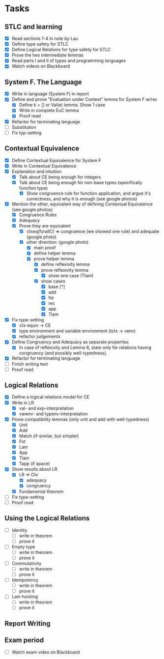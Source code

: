 # Tasks

## STLC and learning
- [x] Read sections 1-4 in note by Lau
- [x] Define type safety for STLC
- [x] Define Logical Relations for type safety for STLC
- [x] Prove the two intermediate lemmas
- [x] Read parts I and II of types and programming languages
- [x] Watch videos on Blackboard

## System F. The Language
- [x] Write in language (System F) in report
- [x] Define and prove "Evaluation under Context" lemma for System F w/rec
  - [x] Define k = [] or Val(e) lemma. Show 1 case
  - [x] Write in complete EuC lemma
  - [x] Proof read
- [x] Refactor for terminating language
- [ ] Substitution
- [ ] Fix typ-setting

## Contextual Equivalence
- [x] Define Contextual Equivalence for System F
- [x] Write in Contextual Equivalence
- [x] Explanation and intuition
  - [x] Talk about CE being enough for integers
  - [x] Talk about CE being enough for non-base types (specifically function type)
    - [x] Show congruence rule for function application, and argue it's correctness, and why it is enough (see google photos)
- [x] Mention the other, equivalent way of defining Contextual Equivalence (see google photos)
  - [x] Congruence Rules
  - [x] Adequacy
  - [x] Prove they are equivalent
    - [x] ctxeq(forallC) => congruence (we showed one rule) and adequate (google photo)
    - [x] other direction: (google photo)
      - [x] main proof
      - [x] define helper lemma
      - [x] prove helper lemma
        - [x] define reflexivity lemma
        - [x] prove reflexivity lemma
          - [x] show one case (Tlam)
        - [x] show cases
          - [x] base [*]
          - [x] add
          - [x] fst
          - [x] rec
          - [x] app
          - [x] Tlam
- [x] Fix type-setting
  - [x] ctx-equiv -> CE
  - [x] type environment and variable environment (tctx -> venv)
  - [x] refactor judgements
- [x] Define Congruency and Adequacy as separate properties
  - [x] In case of reflexivity and Lemma 6, state only for relations having congruency (and possibly well-typedness).
- [x] Refactor for terminating language
- [ ] Finish writing text
- [ ] Proof read

## Logical Relations
- [x] Define a logical relations model for CE
- [x] Write in LR
  - [x] val- and exp-interpretation
  - [x] varenv- and typenv-interpretation
- [x] Prove compatibility lemmas (only unit and add with well-typedness)
  - [x] Unit
  - [x] Add
  - [x] Match (if-similar, but simpler)
  - [x] Fst
  - [x] Lam
  - [x] App
  - [x] Tlam
  - [x] Tapp (if space)
- [x] Show results about LR
  - [x] LR => Ctx
    - [x] adequacy
    - [x] congruency
  - [x] Fundamental theorem
- [ ] Fix type-setting
- [ ] Proof read

## Using the Logical Relations
- [ ] Identity
  - [ ] write in theorem
  - [ ] prove it
- [ ] Empty type
  - [ ] write in theorem
  - [ ] prove it
- [ ] Commutativity
  - [ ] write in theorem
  - [ ] prove it
- [ ] Idempotency
  - [ ] write in theorem
  - [ ] prove it
- [ ] Lam hoisting
  - [ ] write in theorem
  - [ ] prove it

## Report Writing


## Exam period
- [ ] Watch exam video on Blackboard